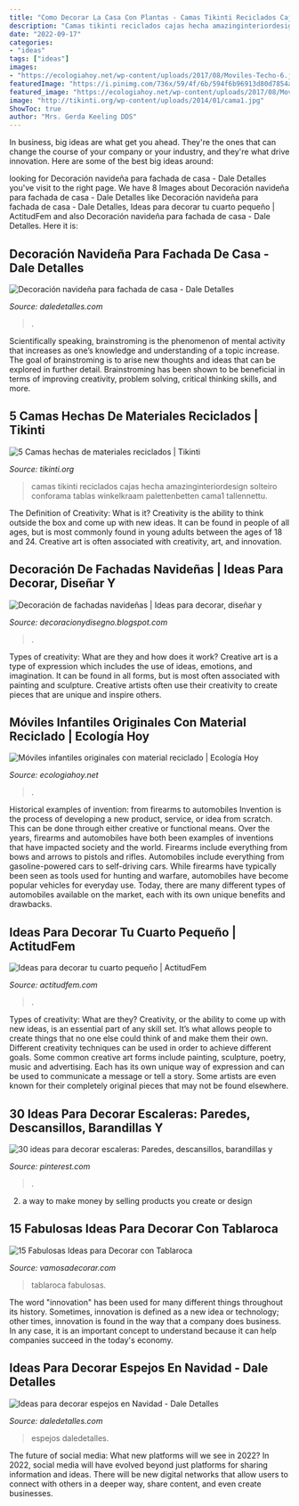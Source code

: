 ```yaml
---
title: "Como Decorar La Casa Con Plantas - Camas Tikinti Reciclados Cajas Hecha Amazinginteriordesign Solteiro Conforama Tablas Winkelkraam Palettenbetten Cama1 Tallennettu"
description: "Camas tikinti reciclados cajas hecha amazinginteriordesign solteiro conforama tablas winkelkraam palettenbetten cama1 tallennettu"
date: "2022-09-17"
categories:
- "ideas"
tags: ["ideas"]
images:
- "https://ecologiahoy.net/wp-content/uploads/2017/08/Moviles-Techo-6.jpg"
featuredImage: "https://i.pinimg.com/736x/59/4f/6b/594f6b96913d80d7854ad56436468cd6.jpg"
featured_image: "https://ecologiahoy.net/wp-content/uploads/2017/08/Moviles-Techo-6.jpg"
image: "http://tikinti.org/wp-content/uploads/2014/01/cama1.jpg"
ShowToc: true
author: "Mrs. Gerda Keeling DDS"
---
```



In business, big ideas are what get you ahead. They're the ones that can change the course of your company or your industry, and they're what drive innovation. Here are some of the best big ideas around:

	

		
looking for Decoración navideña para fachada de casa - Dale Detalles you've visit to the right page. We have 8 Images about Decoración navideña para fachada de casa - Dale Detalles like Decoración navideña para fachada de casa - Dale Detalles, Ideas para decorar tu cuarto pequeño | ActitudFem and also Decoración navideña para fachada de casa - Dale Detalles. Here it is:
		
    
## Decoración Navideña Para Fachada De Casa - Dale Detalles

<img loading=lazy src="https://www.daledetalles.com/wp-content/uploads/2020/09/decoracion-navideña-para-fachada5.jpg" onerror="this.onerror=null;this.src='https://tse1.mm.bing.net/th?id=OIP.lyhj-bTABnJD90ie4O-NbQHaLH&amp;pid=15.1';" alt="Decoración navideña para fachada de casa - Dale Detalles">

_Source: daledetalles.com_

>. 

	

Scientifically speaking, brainstroming is the phenomenon of mental activity that increases as one’s knowledge and understanding of a topic increase. The goal of brainstroming is to arise new thoughts and ideas that can be explored in further detail. Brainstroming has been shown to be beneficial in terms of improving creativity, problem solving, critical thinking skills, and more.

    
## 5 Camas Hechas De Materiales Reciclados | Tikinti

<img loading=lazy src="http://tikinti.org/wp-content/uploads/2014/01/cama1.jpg" onerror="this.onerror=null;this.src='https://tse1.mm.bing.net/th?id=OIP.UiCVO9AipAjDi7o1cqG8HgHaLG&amp;pid=15.1';" alt="5 Camas hechas de materiales reciclados | Tikinti">

_Source: tikinti.org_

>camas tikinti reciclados cajas hecha amazinginteriordesign solteiro conforama tablas winkelkraam palettenbetten cama1 tallennettu. 

	

The Definition of Creativity: What is it?
Creativity is the ability to think outside the box and come up with new ideas. It can be found in people of all ages, but is most commonly found in young adults between the ages of 18 and 24. Creative art is often associated with creativity, art, and innovation.

    
## Decoración De Fachadas Navideñas | Ideas Para Decorar, Diseñar Y

<img loading=lazy src="https://3.bp.blogspot.com/-WTWSwMJ9mKI/UL5qRjDmTYI/AAAAAAAAb6M/7m1mqgfWnkU/s1600/fachada-de-navidad5.jpg" onerror="this.onerror=null;this.src='https://tse1.mm.bing.net/th?id=OIP.PPQdmkD7xhJh_QEBjb5OmAAAAA&amp;pid=15.1';" alt="Decoración de fachadas navideñas | Ideas para decorar, diseñar y">

_Source: decoracionydisegno.blogspot.com_

>. 

	

Types of creativity: What are they and how does it work?
Creative art is a type of expression which includes the use of ideas, emotions, and imagination. It can be found in all forms, but is most often associated with painting and sculpture. Creative artists often use their creativity to create pieces that are unique and inspire others.

    
## Móviles Infantiles Originales Con Material Reciclado | Ecología Hoy

<img loading=lazy src="https://ecologiahoy.net/wp-content/uploads/2017/08/Moviles-Techo-6.jpg" onerror="this.onerror=null;this.src='https://tse3.mm.bing.net/th?id=OIP.xtSEAtYJ27K-YzpwuzqW5QHaNM&amp;pid=15.1';" alt="Móviles infantiles originales con material reciclado | Ecología Hoy">

_Source: ecologiahoy.net_

>. 

	

Historical examples of invention: from firearms to automobiles
Invention is the process of developing a new product, service, or idea from scratch. This can be done through either creative or functional means. Over the years, firearms and automobiles have both been examples of inventions that have impacted society and the world. Firearms include everything from bows and arrows to pistols and rifles. Automobiles include everything from gasoline-powered cars to self-driving cars. While firearms have typically been seen as tools used for hunting and warfare, automobiles have become popular vehicles for everyday use. Today, there are many different types of automobiles available on the market, each with its own unique benefits and drawbacks.

    
## Ideas Para Decorar Tu Cuarto Pequeño | ActitudFem

<img loading=lazy src="https://cdn2.actitudfem.com/media/files/ideas-para-decorar-tu-cuarto-pequeno_0.jpg" onerror="this.onerror=null;this.src='https://tse4.mm.bing.net/th?id=OIP.IiTTc-l2Ovpakiz8VNzIZQHaFj&amp;pid=15.1';" alt="Ideas para decorar tu cuarto pequeño | ActitudFem">

_Source: actitudfem.com_

>. 

	

Types of creativity: What are they?
Creativity, or the ability to come up with new ideas, is an essential part of any skill set. It’s what allows people to create things that no one else could think of and make them their own. Different creativity techniques can be used in order to achieve different goals.
Some common creative art forms include painting, sculpture, poetry, music and advertising. Each has its own unique way of expression and can be used to communicate a message or tell a story. Some artists are even known for their completely original pieces that may not be found elsewhere.

    
## 30 Ideas Para Decorar Escaleras: Paredes, Descansillos, Barandillas Y

<img loading=lazy src="https://i.pinimg.com/736x/59/4f/6b/594f6b96913d80d7854ad56436468cd6.jpg" onerror="this.onerror=null;this.src='https://tse1.mm.bing.net/th?id=OIP.0o-SN5CaeldFzrnUTck9ywHaJ4&amp;pid=15.1';" alt="30 ideas para decorar escaleras: Paredes, descansillos, barandillas y">

_Source: pinterest.com_

>. 

	

2. a way to make money by selling products you create or design

    
## 15 Fabulosas Ideas Para Decorar Con Tablaroca

<img loading=lazy src="http://vamosadecorar.com/wp-content/uploads/2017/11/deco-tablaroca-28.jpg" onerror="this.onerror=null;this.src='https://tse1.mm.bing.net/th?id=OIP.Zl24lO1UagiXMqlGEuuv6wHaJ4&amp;pid=15.1';" alt="15 Fabulosas Ideas para Decorar con Tablaroca">

_Source: vamosadecorar.com_

>tablaroca fabulosas. 

	

The word "innovation" has been used for many different things throughout its history. Sometimes, innovation is defined as a new idea or technology; other times, innovation is found in the way that a company does business. In any case, it is an important concept to understand because it can help companies succeed in the today's economy.

    
## Ideas Para Decorar Espejos En Navidad - Dale Detalles

<img loading=lazy src="https://i0.wp.com/www.daledetalles.com/wp-content/uploads/2017/11/decorar-espejos-en-navidad5.jpg?resize=550%2C733" onerror="this.onerror=null;this.src='https://tse3.mm.bing.net/th?id=OIP.Okqdi2E98gjVY0UW7PxzeAHaJ3&amp;pid=15.1';" alt="Ideas para decorar espejos en Navidad - Dale Detalles">

_Source: daledetalles.com_

>espejos daledetalles. 

	

The future of social media: What new platforms will we see in 2022?
In 2022, social media will have evolved beyond just platforms for sharing information and ideas. There will be new digital networks that allow users to connect with others in a deeper way, share content, and even create businesses.

